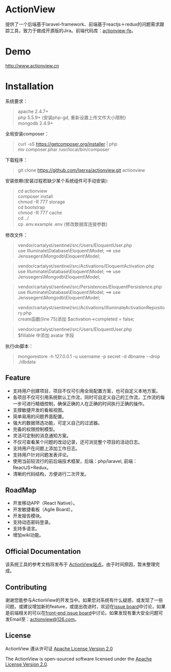 # ActionView

提供了一个后端基于laravel-framework、前端基于reactjs＋redux的问题需求跟踪工具，致力于做成开源版的Jira。前端代码库：[actionview-fe](https://github.com/lxerxa/actionview-fe)。  

# Demo

http://www.actionview.cn  

# Installation

系统要求：
> apache 2.4.7+  
> php 5.5.9+ (安装php-gd, 重新设置上传文件大小限制)  
> mongodb 2.4.9+  

全局安装composer：   
> curl -sS https://getcomposer.org/installer | php  
> mv composer.phar /usr/local/bin/composer

下载程序：
> git clone https://github.com/lxerxa/actionview.git actionview

安装依赖(安装过程若缺少某个系统组件可手动安装):
> cd actionview   
> composer install    
> chmod -R 777 storage    
> cd bootstrap   
> chmod -R 777 cache  
> cd ../  
> cp .env.example .env (修改数据库连接参数)  

修改文件：  
> vendor/cartalyst/sentinel/src/Users/EloquentUser.php  
> use Illuminate\Database\Eloquent\Model; ==> use Jenssegers\Mongodb\Eloquent\Model;  

> vendor/cartalyst/sentinel/src/Activations/EloquentActivation.php   
> use Illuminate\Database\Eloquent\Model; ==> use Jenssegers\Mongodb\Eloquent\Model; 

> vendor/cartalyst/sentinel/src/Persistences/EloquentPersistence.php  
> use Illuminate\Database\Eloquent\Model; ==> use Jenssegers\Mongodb\Eloquent\Model;  

> vendor/cartalyst/sentinel/src/Activations/IlluminateActivationRepository.php  
> create函数(line 75)添加 $activation->completed = false;  

> vendor/cartalyst/sentinel/src/Users/EloquentUser.php  
> $fillable 中添加 avatar 字段  

执行db脚本：  
> mongorestore -h 127.0.0.1 -u username -p secret -d dbname --drop ./dbdata  

## Feature

* 支持用户创建项目，项目不仅可引用全局配置方案，也可自定义本地方案。
* 各项目不仅可引用系统默认工作流，同时可自定义自己的工作流，工作流的每一步可进行精细控制，确保正确的人在正确的时间执行正确的操作。
* 支撑敏捷开发的看板视图。
* 简单易用的问题界面配置。
* 强大的数据筛选功能，可定义自己的过滤器。
* 完备的权限控制模型。
* 灵活可定制的消息通知方案。
* 不仅可查看某个问题的改动记录，还可浏览整个项目的活动日志。  
* 支持用户在问题上添加工作日志。
* 支持用户针对问题发表评论。
* 使用当前较流行的前后端技术框架，后端：php/laravel, 前端：ReactJS+Redux。
* 清晰的代码结构，方便进行二次开发。

## RoadMap

* 开发移动APP（React Native）。
* 开发敏捷看板（Agile Board）。
* 开发报告模块。
* 支持动态密码登录。
* 支持多语言。
* 增加wiki功能。


## Official Documentation

该系统工具的参考文档将发布于 [ActionView站点](http://actionview.cn/docs)。由于时间原因，暂未整理完成。

## Contributing

谢谢您能参与ActionView的开发当中。如果您对系统有什么疑惑，或发现了一些问题，或建议增加新的feature，或提出改进时，欢迎在[issue board](https://github.com/lxerxa/actionview/issues)中讨论，如果是前端相关的可以在[front-end issue board](https://github.com/lxerxa/actionview/issues)中讨论。如果发现有重大安全问题可发Email至：actionview@126.com。

## License

ActionView 遵从许可证 [ Apache License Version 2.0](https://www.apache.org/licenses/LICENSE-2.0)

The ActionView is open-sourced software licensed under the [ Apache License Version 2.0](https://www.apache.org/licenses/LICENSE-2.0).
